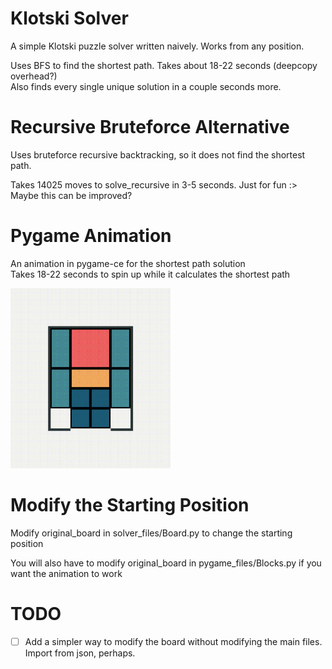 # Klotski Solver

A simple Klotski puzzle solver written naively. Works from any position.

Uses BFS to find the shortest path. Takes about 18-22 seconds (deepcopy overhead?)
<br>
Also finds every single unique solution in a couple seconds more.


# Recursive Bruteforce Alternative

Uses bruteforce recursive backtracking, so it does not find the shortest path.

Takes 14025 moves to solve_recursive in 3-5 seconds. Just for fun :>
<br>
Maybe this can be improved?

# Pygame Animation

An animation in pygame-ce for the shortest path solution
<br>
Takes 18-22 seconds to spin up while it calculates the shortest path

<img src="assets/github/solution.gif" width="256"/>


# Modify the Starting Position

Modify original_board in solver_files/Board.py to change the starting position

You will also have to modify original_board in pygame_files/Blocks.py if you want the animation to work

# TODO

- [ ] Add a simpler way to modify the board without modifying the main files. Import from json, perhaps.